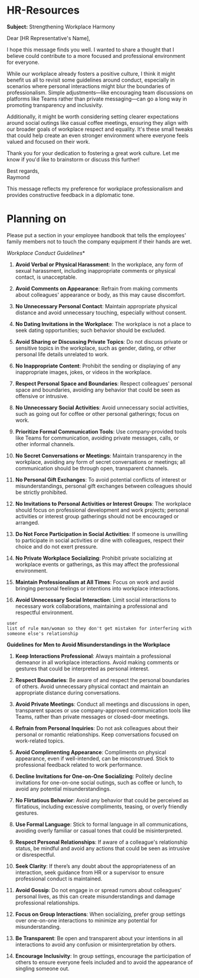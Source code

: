 # HR-Resources


**Subject:** Strengthening Workplace Harmony  

Dear [HR Representative's Name],  

I hope this message finds you well. I wanted to share a thought that I believe could contribute to a more focused and professional environment for everyone.  

While our workplace already fosters a positive culture, I think it might benefit us all to revisit some guidelines around conduct, especially in scenarios where personal interactions might blur the boundaries of professionalism. Simple adjustments—like encouraging team discussions on platforms like Teams rather than private messaging—can go a long way in promoting transparency and inclusivity.  

Additionally, it might be worth considering setting clearer expectations around social outings like casual coffee meetings, ensuring they align with our broader goals of workplace respect and equality. It's these small tweaks that could help create an even stronger environment where everyone feels valued and focused on their work.  

Thank you for your dedication to fostering a great work culture. Let me know if you'd like to brainstorm or discuss this further!  

Best regards,  
Raymond  

This message reflects my preference for workplace professionalism and provides constructive feedback in a diplomatic tone.

# Planning on

Please put a section in your employee handbook that tells the employees' family members not to touch the company equipment if their hands are wet.

*Workplace Conduct Guidelines**

1. **Avoid Verbal or Physical Harassment**: In the workplace, any form of sexual harassment, including inappropriate comments or physical contact, is unacceptable.

2. **Avoid Comments on Appearance**: Refrain from making comments about colleagues' appearance or body, as this may cause discomfort.

3. **No Unnecessary Personal Contact**: Maintain appropriate physical distance and avoid unnecessary touching, especially without consent.

4. **No Dating Invitations in the Workplace**: The workplace is not a place to seek dating opportunities; such behavior should be excluded.

5. **Avoid Sharing or Discussing Private Topics**: Do not discuss private or sensitive topics in the workplace, such as gender, dating, or other personal life details unrelated to work.

6. **No Inappropriate Content**: Prohibit the sending or displaying of any inappropriate images, jokes, or videos in the workplace.

7. **Respect Personal Space and Boundaries**: Respect colleagues' personal space and boundaries, avoiding any behavior that could be seen as offensive or intrusive.

8. **No Unnecessary Social Activities**: Avoid unnecessary social activities, such as going out for coffee or other personal gatherings; focus on work.

9. **Prioritize Formal Communication Tools**: Use company-provided tools like Teams for communication, avoiding private messages, calls, or other informal channels.

10. **No Secret Conversations or Meetings**: Maintain transparency in the workplace, avoiding any form of secret conversations or meetings; all communication should be through open, transparent channels.

11. **No Personal Gift Exchanges**: To avoid potential conflicts of interest or misunderstandings, personal gift exchanges between colleagues should be strictly prohibited.

12. **No Invitations to Personal Activities or Interest Groups**: The workplace should focus on professional development and work projects; personal activities or interest group gatherings should not be encouraged or arranged.

13. **Do Not Force Participation in Social Activities**: If someone is unwilling to participate in social activities or dine with colleagues, respect their choice and do not exert pressure.

14. **No Private Workplace Socializing**: Prohibit private socializing at workplace events or gatherings, as this may affect the professional environment.

15. **Maintain Professionalism at All Times**: Focus on work and avoid bringing personal feelings or intentions into workplace interactions.

16. **Avoid Unnecessary Social Interaction**: Limit social interactions to necessary work collaborations, maintaining a professional and respectful environment.

```
user
list of rule man/woman so they don't get mistaken for interfering with someone else's relationship

```

**Guidelines for Men to Avoid Misunderstandings in the Workplace**

1. **Keep Interactions Professional**: Always maintain a professional demeanor in all workplace interactions. Avoid making comments or gestures that could be interpreted as personal interest.

2. **Respect Boundaries**: Be aware of and respect the personal boundaries of others. Avoid unnecessary physical contact and maintain an appropriate distance during conversations.

3. **Avoid Private Meetings**: Conduct all meetings and discussions in open, transparent spaces or use company-approved communication tools like Teams, rather than private messages or closed-door meetings.

4. **Refrain from Personal Inquiries**: Do not ask colleagues about their personal or romantic relationships. Keep conversations focused on work-related topics.

5. **Avoid Complimenting Appearance**: Compliments on physical appearance, even if well-intended, can be misconstrued. Stick to professional feedback related to work performance.

6. **Decline Invitations for One-on-One Socializing**: Politely decline invitations for one-on-one social outings, such as coffee or lunch, to avoid any potential misunderstandings.

7. **No Flirtatious Behavior**: Avoid any behavior that could be perceived as flirtatious, including excessive compliments, teasing, or overly friendly gestures.

8. **Use Formal Language**: Stick to formal language in all communications, avoiding overly familiar or casual tones that could be misinterpreted.

9. **Respect Personal Relationships**: If aware of a colleague's relationship status, be mindful and avoid any actions that could be seen as intrusive or disrespectful.

10. **Seek Clarity**: If there’s any doubt about the appropriateness of an interaction, seek guidance from HR or a supervisor to ensure professional conduct is maintained.

11. **Avoid Gossip**: Do not engage in or spread rumors about colleagues’ personal lives, as this can create misunderstandings and damage professional relationships.

12. **Focus on Group Interactions**: When socializing, prefer group settings over one-on-one interactions to minimize any potential for misunderstanding.

13. **Be Transparent**: Be open and transparent about your intentions in all interactions to avoid any confusion or misinterpretation by others.

14. **Encourage Inclusivity**: In group settings, encourage the participation of others to ensure everyone feels included and to avoid the appearance of singling someone out.
